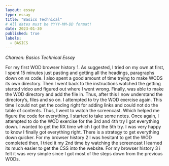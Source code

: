 ```yaml
---
layout: essay
type: essay
title: "Basics Technical"
# All dates must be YYYY-MM-DD format!
date: 2023-01-30
published: true
labels:
  - BASICS
---
```




*Chareen: Basics Technical Essay*


For my first WOD browser history 1. As suggested, I tried on my own at first, I spent 15 minutes just pasting and getting all the headings, paragraphs down on vs code. I also spent a good amount of time trying to make WODS its own directory. Then I went back to the instructions watched the getting started video and figured out where I went wrong. Finally, was able to make the WOD directory and add the file in. Thus, after this I now understand the directory’s, files and so on. I attempted to try the WOD exercise again. This time I could not get the coding right for adding links and could not do the table of contents. Thus, I went to watch the screencast. Which helped me figure the code for everything. I started to take some notes. Once again, I attempted to do the WOD exercise for the 3rd and 4th try I got everything down. I wanted to get the RX time which I got the 5th try. I was very happy to know I finally got everything right. There is a strategy to get everything down quicker. For my browser history 2 I was hesitant to get the WOD completed then, I tried it my 2nd time by watching the screencast I learned its much easier to get the CSS into the website. For my browser history 3 i felt it was very simple since I got most of the steps down from the previous WODs.
